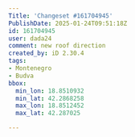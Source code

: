 ```yaml
---
Title: 'Changeset #161704945'
PublishDate: 2025-01-24T09:51:18Z
id: 161704945
user: dada24
comment: new roof direction
created_by: iD 2.30.4
tags:
- Montenegro
- Budva
bbox:
  min_lon: 18.8510932
  min_lat: 42.2868258
  max_lon: 18.8512452
  max_lat: 42.287025

---
```

